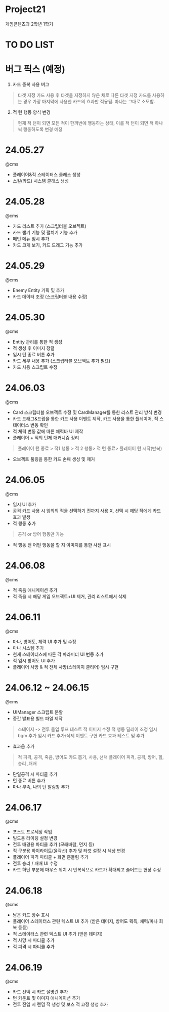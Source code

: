 # Project21
 게임콘텐츠과 2학년 1학기

# TO DO LIST

# 버그 픽스 (예정)
1. 카드 중복 사용 버그
> 타겟 지정 카드 사용 후 타겟을 지정하지 않은 채로 다른 타겟 지정 카드를 사용하는 경우 가장 마지막에 사용한 카드의 효과만 적용됨. 마나는 그대로 소모함.
2. 적 턴 행동 양식 변경
> 현재 적 턴이 되면 모든 적이 한꺼번에 행동하는 상태, 이를 적 턴이 되면 적 하나씩 행동하도록 변경 예정


# 24.05.27
@cms
- 플레이어&적 스테이터스 클래스 생성
- 스킬(카드) 시스템 클래스 생성

# 24.05.28
@cms 
- 카드 리스트 추가 (스크립터블 오브젝트)
- 카드 뽑기 기능 및 펼치기 기능 추가
- 메인 메뉴 임시 추가
- 카드 크게 보기, 카드 드래그 기능 추가

# 24.05.29
@cms
- Enemy Entity 기획 및 추가
- 카드 데이터 조정 (스크립터블 내용 수정)

# 24.05.30
@cms
- Entity 관리를 통한 적 생성
- 적 생성 후 이미지 정렬
- 임시 턴 종료 버튼 추가
- 카드 세부 내용 추가 (스크립터블 오브젝트 추가 필요)
- 카드 사용 스크립트 수정

# 24.06.03
@cms
- Card 스크립터블 오브젝트 수정 및 CardManager를 통한 리스트 관리 방식 변경
- 카드 드래그&드랍을 통한 카드 사용 이벤트 제작, 카드 사용을 통한 플레이어, 적 스테이터스 변동 확인
- 적 체력 변동 값에 따른 체력바 UI 제작
- 플레이어 + 적의 턴제 매커니즘 정리
> 플레이어 턴 종료 > 적1 행동 > 적 2 행동> 적 턴 종료> 플레이어 턴 시작(반복)
- 오브젝트 풀링을 통한 카드 손패 생성 및 제거

# 24.06.05
@cms
- 임시 UI 추가
- 공격 카드 사용 시 임의의 적을 선택하기 전까지 사용 X, 선택 시 해당 적에게 카드 효과 발생
- 적 행동 추가 
> 공격 or 방어 행동만 가능
- 적 행동 전 어떤 행동을 할 지 이미지를 통한 사전 표시

# 24.06.08
@cms
- 적 죽음 애니메이션 추가
- 적 죽을 시 해당 게임 오브젝트+UI 제거, 관리 리스트에서 삭제

# 24.06.11
@cms
- 마나, 방어도, 체력 UI 추가 및 수정
- 마나 시스템 추가
- 현재 스테이터스에 따른 각 파라미터 UI 변동 추가
- 적 임시 방어도 UI 추가
- 플레이어 사망 & 적 전체 사망(스테이지 클리어) 임시 구현

# 24.06.12 ~ 24.06.15
@cms
- UIManager 스크립트 분할
- 중간 발표용 빌드 파일 제작
> 스테이지 -> 전투 돌입 루프 테스트
> 적 이미지 수정
> 적 행동 딜레이 조정
> 임시 bgm 추가
> 임시 카드 추가/삭제 이벤트 구현
> 카드 효과 테스트 및 추가
- 효과음 추가
> 적 피격, 공격, 죽음, 방어도
> 카드 뽑기, 사용, 선택
> 플레이어 피격, 공격, 방어, 힐, 승리 ,패배
- 단일공격 시 파티클 추가
- 턴 종료 버튼 추가
- 마나 부족, 나의 턴 알림창 추가

# 24.06.17
@cms
- 포스트 프로세싱 작업
- 빌드용 라이팅 설정 변경
- 전투 배경용 파티클 추가 (모래바람, 먼지 등)
- 적 구분용 하이라이트(윤곽선) 추가 및 타겟 설정 시 색상 변경
- 플레이어 피격 파티클 + 화면 흔들림 추가
- 전투 승리 / 패배 UI 수정
- 카드 하단 부분에 마우스 위치 시 반복적으로 카드가 확대되고 줄어드는 현상 수정

# 24.06.18
@cms
- 남은 카드 장수 표시 
- 플레이어 스테이터스 관련 텍스트 UI 추가 (받은 데미지, 방어도 획득, 체력/마나 회복 등등)
- 적 스테이터스 관련 텍스트 UI 추가 (받은 데미지)
- 적 사망 시 파티클 추가
- 적 피격 시 파티클 추가

# 24.06.19
@cms
- 카드 선택 시 카드 설명란 추가
- 턴 카운트 및 이미지 애니메이션 추가
- 전투 진입 시 랜덤 적 생성 및 보스 적 고정 생성 추가